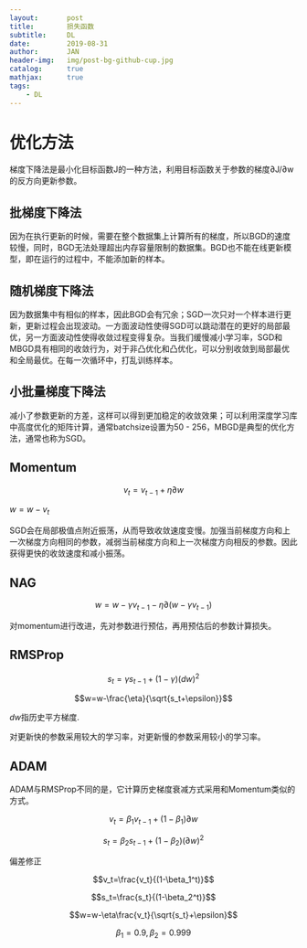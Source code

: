```yaml
---
layout:       post
title:        损失函数
subtitle:     DL
date:         2019-08-31
author:       JAN
header-img:   img/post-bg-github-cup.jpg
catalog:      true
mathjax:	  true
tags:
    - DL
---
```


# 优化方法

梯度下降法是最小化目标函数J的一种方法，利用目标函数关于参数的梯度∂J/∂w的反方向更新参数。

## 批梯度下降法

因为在执行更新的时候，需要在整个数据集上计算所有的梯度，所以BGD的速度较慢，同时，BGD无法处理超出内存容量限制的数据集。BGD也不能在线更新模型，即在运行的过程中，不能添加新的样本。

## 随机梯度下降法

因为数据集中有相似的样本，因此BGD会有冗余；SGD一次只对一个样本进行更新，更新过程会出现波动。一方面波动性使得SGD可以跳动潜在的更好的局部最优，另一方面波动性使得收敛过程变得复杂。当我们缓慢减小学习率，SGD和MBGD具有相同的收敛行为，对于非凸优化和凸优化，可以分别收敛到局部最优和全局最优。在每一次循环中，打乱训练样本。

## 小批量梯度下降法

减小了参数更新的方差，这样可以得到更加稳定的收敛效果；可以利用深度学习库中高度优化的矩阵计算，通常batchsize设置为50 - 256，MBGD是典型的优化方法，通常也称为SGD。

## Momentum

$$v_t=v_{t-1}+\eta∂w$$

$w=w-v_t$

SGD会在局部极值点附近振荡，从而导致收敛速度变慢。加强当前梯度方向和上一次梯度方向相同的参数，减弱当前梯度方向和上一次梯度方向相反的参数。因此获得更快的收敛速度和减小振荡。

## NAG

$$w=w-\gamma v_{t-1}-\eta∂(w-\gamma v_{t-1})$$

对momentum进行改进，先对参数进行预估，再用预估后的参数计算损失。

## RMSProp

$$s_t=\gamma s_{t-1}+(1-\gamma)(dw)^2$$

$$w=w-\frac{\eta}{\sqrt{s_t+\epsilon}}$$

$dw$指历史平方梯度.

对更新快的参数采用较大的学习率，对更新慢的参数采用较小的学习率。

## ADAM

ADAM与RMSProp不同的是，它计算历史梯度衰减方式采用和Momentum类似的方式。

$$v_t=\beta_1v_{t-1}+(1-\beta_1)∂w$$

$$s_t=\beta_2s_{t-1}+(1-\beta_2)(∂w)^2$$

偏差修正

$$v_t=\frac{v_t}{(1-\beta_1^t)}$$

$$s_t=\frac{s_t}{(1-\beta_2^t)}$$

$$w=w-\eta\frac{v_t}{\sqrt{s_t}+\epsilon}$$

$$\beta_1=0.9, \beta_2=0.999$$

